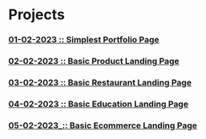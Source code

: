 # Projects

### [01-02-2023 :: Simplest Portfolio Page](https://github.com/subhranil002/PWSkills-MERN_Stack-Sigma_Batch/tree/main/10019.%2001-02-2023_Project-1(Simplest%20Portfolio))

### [02-02-2023 :: Basic Product Landing Page](https://github.com/subhranil002/PWSkills-MERN_Stack-Sigma_Batch/tree/main/10020.%2002-02-2023_Project-2(Product%20Landing%20page))

### [03-02-2023 :: Basic Restaurant Landing Page](https://github.com/subhranil002/PWSkills-MERN_Stack-Sigma_Batch/tree/main/10021.%2003-02-2023_Project-3(Restaurant%20Landing%20Page))

### [04-02-2023 :: Basic Education Landing Page](https://github.com/subhranil002/PWSkills-MERN_Stack-Sigma_Batch/tree/main/10022.%2004-02-2023_Project-4(Education%20Landing%20Page))

### [05-02-2023_:: Basic Ecommerce Landing Page](https://github.com/subhranil002/PWSkills-MERN_Stack-Sigma_Batch/tree/main/10023.%2005-02-2023_Project-5(Ecommerce%20Landing%20Page))
